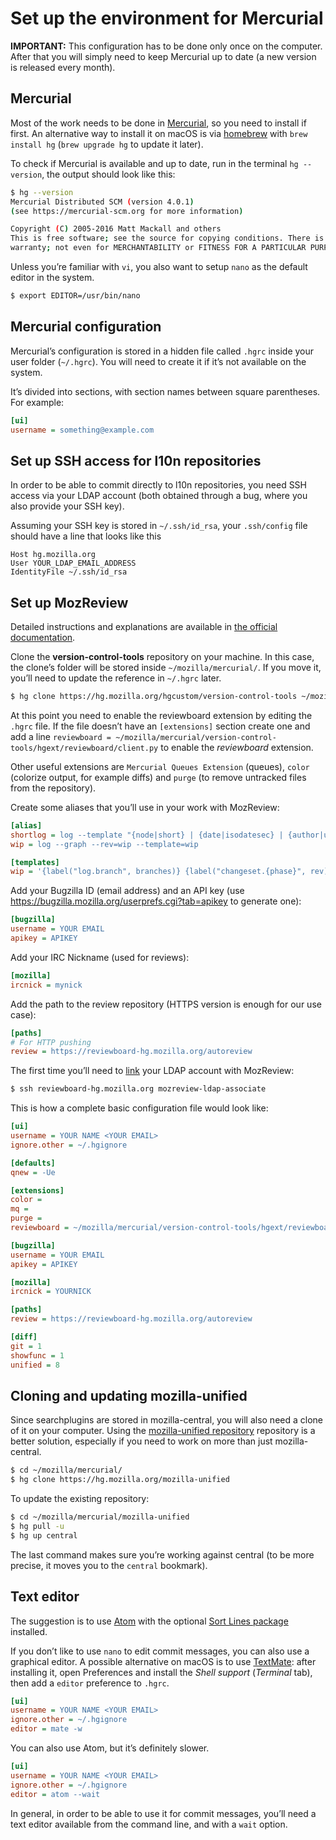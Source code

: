 # Set up the environment for Mercurial

**IMPORTANT:** This configuration has to be done only once on the computer. After that you will simply need to keep Mercurial up to date (a new version is released every month).

## Mercurial

Most of the work needs to be done in [Mercurial](https://www.mercurial-scm.org/downloads), so you need to install if first. An alternative way to install it on macOS is via [homebrew](http://brew.sh/) with `brew install hg` (`brew upgrade hg` to update it later).

To check if Mercurial is available and up to date, run in the terminal `hg --version`, the output should look like this:

```BASH
$ hg --version
Mercurial Distributed SCM (version 4.0.1)
(see https://mercurial-scm.org for more information)

Copyright (C) 2005-2016 Matt Mackall and others
This is free software; see the source for copying conditions. There is NO
warranty; not even for MERCHANTABILITY or FITNESS FOR A PARTICULAR PURPOSE.
```

Unless you’re familiar with `vi`, you also want to setup `nano` as the default editor in the system.

```BASH
$ export EDITOR=/usr/bin/nano
```

## Mercurial configuration

Mercurial’s configuration is stored in a hidden file called `.hgrc` inside your user folder (`~/.hgrc`). You will need to create it if it’s not available on the system.

It’s divided into sections, with section names between square parentheses. For example:

```INI
[ui]
username = something@example.com
```

## Set up SSH access for l10n repositories

In order to be able to commit directly to l10n repositories, you need SSH access via your LDAP account (both obtained through a bug, where you also provide your SSH key).

Assuming your SSH key is stored in `~/.ssh/id_rsa`, your `.ssh/config` file should have a line that looks like this

```
Host hg.mozilla.org
User YOUR_LDAP_EMAIL_ADDRESS
IdentityFile ~/.ssh/id_rsa
```

## Set up MozReview

Detailed instructions and explanations are available in [the official documentation](http://mozilla-version-control-tools.readthedocs.io/en/latest/mozreview/install-mercurial.html#mozreview-install-mercurial).

Clone the **version-control-tools** repository on your machine. In this case, the clone’s folder will be stored inside `~/mozilla/mercurial/`. If you move it, you’ll need to update the reference in `~/.hgrc` later.

```BASH
$ hg clone https://hg.mozilla.org/hgcustom/version-control-tools ~/mozilla/mercurial/version-control-tools
```

At this point you need to enable the reviewboard extension by editing the `.hgrc` file. If the file doesn’t have an `[extensions]` section create one and add a line `reviewboard = ~/mozilla/mercurial/version-control-tools/hgext/reviewboard/client.py` to enable the *reviewboard* extension.

Other useful extensions are `Mercurial Queues Extension` (queues), `color` (colorize output, for example diffs) and `purge` (to remove untracked files from the repository).

Create some aliases that you’ll use in your work with MozReview:

```INI
[alias]
shortlog = log --template "{node|short} | {date|isodatesec} | {author|user}: {desc|strip|firstline}\n"
wip = log --graph --rev=wip --template=wip

[templates]
wip = '{label("log.branch", branches)} {label("changeset.{phase}", rev)}{label("changeset.{phase}", ":")}{label("changeset.{phase}", short(node))} {label("grep.user", author|user)}{label("log.tag", if(tags," {tags}"))}{label("log.tag", if(fxheads," {fxheads}"))} {label("log.bookmark", if(bookmarks," {bookmarks}"))}\n{label(ifcontains(rev, revset("."), "desc.here"),desc|firstline)}'
```

Add your Bugzilla ID (email address) and an API key (use https://bugzilla.mozilla.org/userprefs.cgi?tab=apikey to generate one):

```INI
[bugzilla]
username = YOUR EMAIL
apikey = APIKEY
```

Add your IRC Nickname (used for reviews):

```INI
[mozilla]
ircnick = mynick
```

Add the path to the review repository (HTTPS version is enough for our use case):

```INI
[paths]
# For HTTP pushing
review = https://reviewboard-hg.mozilla.org/autoreview
```

The first time you’ll need to [link](http://mozilla-version-control-tools.readthedocs.io/en/latest/mozreview/install.html#manually-associating-your-ldap-account-with-mozreview) your LDAP account with MozReview:

```BASH
$ ssh reviewboard-hg.mozilla.org mozreview-ldap-associate
```

This is how a complete basic configuration file would look like:

```INI
[ui]
username = YOUR NAME <YOUR EMAIL>
ignore.other = ~/.hgignore

[defaults]
qnew = -Ue

[extensions]
color =
mq =
purge =
reviewboard = ~/mozilla/mercurial/version-control-tools/hgext/reviewboard/client.py

[bugzilla]
username = YOUR EMAIL
apikey = APIKEY

[mozilla]
ircnick = YOURNICK

[paths]
review = https://reviewboard-hg.mozilla.org/autoreview

[diff]
git = 1
showfunc = 1
unified = 8
```

## Cloning and updating mozilla-unified

Since searchplugins are stored in mozilla-central, you will also need a clone of it on your computer. Using the [mozilla-unified repository](http://mozilla-version-control-tools.readthedocs.io/en/latest/hgmozilla/unifiedrepo.html) repository is a better solution, especially if you need to work on more than just mozilla-central.

```BASH
$ cd ~/mozilla/mercurial/
$ hg clone https://hg.mozilla.org/mozilla-unified
```

To update the existing repository:

```BASH
$ cd ~/mozilla/mercurial/mozilla-unified
$ hg pull -u
$ hg up central
```

The last command makes sure you’re working against central (to be more precise, it moves you to the `central` bookmark).

## Text editor

The suggestion is to use [Atom](https://atom.io/) with the optional [Sort Lines package](https://atom.io/packages/sort-lines) installed.

If you don’t like to use `nano` to edit commit messages, you can also use a graphical editor. A possible alternative on macOS is to use [TextMate](https://macromates.com/): after installing it, open Preferences and install the *Shell support* (*Terminal* tab), then add a `editor` preference to `.hgrc`.

```INI
[ui]
username = YOUR NAME <YOUR EMAIL>
ignore.other = ~/.hgignore
editor = mate -w
```

You can also use Atom, but it’s definitely slower.

```INI
[ui]
username = YOUR NAME <YOUR EMAIL>
ignore.other = ~/.hgignore
editor = atom --wait
```

In general, in order to be able to use it for commit messages, you’ll need a text editor available from the command line, and with a `wait` option.
